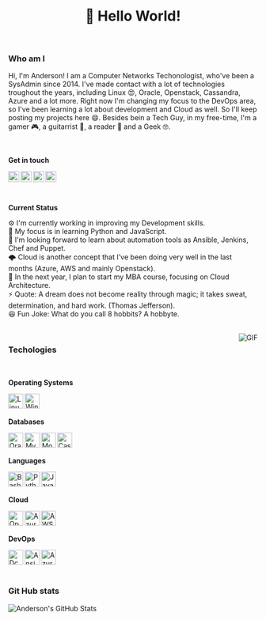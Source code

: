 <h1 align="center">👋 Hello World!</h1>

<br>

### Who am I

Hi, I'm Anderson! I am a Computer Networks Techonologist, who've been a SysAdmin since 2014. I've made contact with a lot of technologies troughout the years, including Linux 😍, Oracle, Openstack, Cassandra, Azure and a lot more. Right now I'm changing my focus to the DevOps area, so I've been learning a lot about development and Cloud as well. So I'll keep posting my projects here 😄. Besides bein a Tech Guy, in my free-time, I'm a gamer 🎮, a guitarrist 🎸, a reader 📖 and a Geek 🤓.

<br> 

**Get in touch**

[<img align="left" alt="Anderson's LinkedIn" width="22px" src="https://cdn.jsdelivr.net/npm/simple-icons@v3/icons/twitter.svg" />][linkedin]
[<img align="left" alt="Anderson's Mail" width="22px" src="https://cdn.jsdelivr.net/npm/simple-icons@3.1.0/icons/gmail.svg" />][gmail]
[<img align="left" alt="Anderson's Instagram" width="22px" src="https://cdn.jsdelivr.net/npm/simple-icons@v3/icons/linkedin.svg" />][instagram]
[<img align="left" alt="Anderson's Facebook" width="22px" src="https://cdn.jsdelivr.net/npm/simple-icons@v3/icons/instagram.svg" />][facebook]

[linkedin]: https://www.linkedin.com/in/andersondorigao/
[gmail]: andersonlpd@gmail.com
[instagram]: https://instagram.com/aluizpd
[facebook]: https://www.facebook.com/andersonlpd

<br>
<br>
<br>

**Current Status**

⚙️ I'm currently working in improving my Development skills.<br>
🌱 My focus is in learning Python and JavaScript.<br>
🔨 I'm looking forward to learn about automation tools as Ansible, Jenkins, Chef and Puppet.<br>
🌩️ Cloud is another concept that I've been doing very well in the last months (Azure, AWS and mainly Openstack).<br>
💼 In the next year, I plan to start my MBA course, focusing on Cloud Architecture.<br>
⚡ Quote: A dream does not become reality through magic; it takes sweat, determination, and hard work. (Thomas Jefferson).<br>
😆 Fun Joke: What do you call 8 hobbits? A hobbyte.<br>

<br>

<img align="right" alt="GIF" src="https://media.giphy.com/media/836HiJc7pgzy8iNXCn/giphy.gif" />

### Techologies

<br>

**Operating Systems**

[<img align="left" alt="Linux" width="30" height="30" src="https://icongr.am/simple/linux.svg?colored=true" />][linux]
[<img align="left" alt="Windows" width="30" height="30" src="https://icongr.am/simple/windows.svg?colored=true" />][windows]

[linux]: https://pt.wikipedia.org/wiki/Linux
[windows]: https://pt.wikipedia.org/wiki/

<br>
<br>

**Databases**

[<img align="left" alt="Oracle" width="30" height="30" src="https://icongr.am/simple/oracle.svg?colored=true" />][oracle]
[<img align="left" alt="Mysql" width="30" height="30" src="https://icongr.am/simple/mysql.svg?colored=true" />][mysql]
[<img align="left" alt="MongoDB" width="30" height="30" src="https://icongr.am/simple/mongodb.svg?colored=true" />][mongodb]
[<img align="left" alt="CassandraDB" width="30" height="30" src="https://icongr.am/simple/cassandra.svg?colored=true" />][cassandradb]

[mysql]: https://www.mysql.com/
[oracle]: https://www.oracle.com/br/database/
[mongodb]: https://www.mongodb.com/
[cassandradb]: https://cassandra.apache.org/

<br>
<br>

**Languages**

[<img align="left" alt="Bash Script" width="30" height="30" src="https://icongr.am/simple/gnubash.svg?colored=true" />][bash]
[<img align="left" alt="Python" width="30" height="30" src="https://icongr.am/simple/python.svg?colored=true" />][python]
[<img align="left" alt="Javascript" width="30" height="30" src="https://icongr.am/simple/javascript.svg?colored=true" />][javascript]

[bash]: https://pt.wikipedia.org/wiki/Bash
[python]: https://www.python.org/
[javascript]: https://www.javascript.com/

<br>
<br>

**Cloud**

[<img align="left" alt="Openstack" width="30" height="30" src="https://img.icons8.com/color/48/000000/openstack.png" />][openstack]
[<img align="left" alt="Azure" width="30" height="30" src="https://icongr.am/simple/azuredevops.svg?colored=true" />][azure]
[<img align="left" alt="AWS" width="30" height="30" src="https://icongr.am/simple/amazonaws.svg?colored=true" />][aws]

[openstack]: https://www.openstack.org/
[azure]: https://azure.microsoft.com/
[aws]: https://aws.amazon.com/

<br>
<br>

**DevOps**

[<img align="left" alt="Dcoker" width="30" height="30" src="https://icongr.am/simple/docker.svg?colored=true" />][docker]
[<img align="left" alt="Ansible" width="30" height="30" src="https://icongr.am/simple/ansible.svg?colored=true" />][ansible]
[<img align="left" alt="Azure Pipelines" width="30" height="30" src="https://icongr.am/simple/azurepipelines.svg?colored=true" />][azurepipelines]

[docker]: https://www.docker.com/
[ansible]: https://www.ansible.com/
[azurepipelines]: https://azure.microsoft.com/services/devops/pipelines/

<br>
<br>
<br>

### Git Hub stats

![Anderson's GitHub Stats](https://github-readme-stats.vercel.app/api?username=andersonlpd&hide=["stars"]&show_icons=true)
